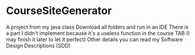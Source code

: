 # CourseSiteGenerator
A project from my java class
Download all folders and run in an IDE
There is a part I didn't implement because it's a useless function in the course TAB (I may finish it later to let it perfect)
Other details you can read my Software Design Descriptions (SDD)
